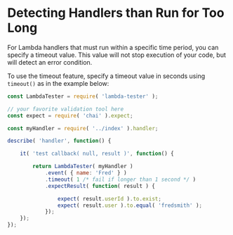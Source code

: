 # Detecting Handlers than Run for Too Long

For Lambda handlers that must run within a specific time period, you can specify a timeout value. This value will not stop execution of your code, but will detect an error condition.

To use the timeout feature, specify a timeout value in seconds using `timeout()` as in the example below:

```js
const LambdaTester = require( 'lambda-tester' );

// your favorite validation tool here
const expect = require( 'chai' ).expect;

const myHandler = require( '../index' ).handler;

describe( 'handler', function() {

	it( 'test callback( null, result )', function() {

		return LambdaTester( myHandler )
			.event( { name: 'Fred' } )
			.timeout( 1 /* fail if longer than 1 second */ )
			.expectResult( function( result ) {

                expect( result.userId ).to.exist;
                expect( result.user ).to.equal( 'fredsmith' );
            });
	});
});
```
